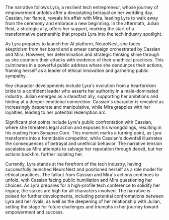 The narrative follows Lyra, a resilient tech entrepreneur, whose journey of empowerment unfolds after a devastating betrayal on her wedding day. Cassian, her fiancé, reveals his affair with Mira, leading Lyra to walk away from the ceremony and embrace a new beginning. In the aftermath, Julian Reid, a strategic ally, offers her support, marking the start of a transformative partnership that propels Lyra into the tech industry spotlight.

As Lyra prepares to launch her AI platform, NeuroNest, she faces skepticism from her board and a smear campaign orchestrated by Cassian and Mira. However, her determination and strategic thinking shine through as she counters their attacks with evidence of their unethical practices. This culminates in a powerful public address where she denounces their actions, framing herself as a leader of ethical innovation and garnering public sympathy.

Key character developments include Lyra's evolution from a heartbroken bride to a confident leader who asserts her authority in a male-dominated industry. Julian emerges as a steadfast ally, supporting her ambitions and hinting at a deeper emotional connection. Cassian's character is revealed as increasingly desperate and manipulative, while Mira grapples with her loyalties, leading to her potential redemption arc.

Significant plot points include Lyra's public confrontation with Cassian, where she threatens legal action and exposes his wrongdoings, resulting in his ousting from Synapse Core. This moment marks a turning point, as Lyra transforms into a formidable competitor, while Cassian's downfall illustrates the consequences of betrayal and unethical behavior. The narrative tension escalates as Mira attempts to salvage her reputation through deceit, but her actions backfire, further isolating her.

Currently, Lyra stands at the forefront of the tech industry, having successfully launched NeuroNest and positioned herself as a role model for ethical practices. The fallout from Cassian and Mira's actions continues to unfold, with Cassian facing public humiliation and Mira questioning her choices. As Lyra prepares for a high-profile tech conference to solidify her legacy, the stakes are high for all characters involved. The narrative is poised for further developments, including potential confrontations between Lyra and her rivals, as well as the deepening of her relationship with Julian, setting the stage for future challenges and triumphs in her journey toward empowerment and success.